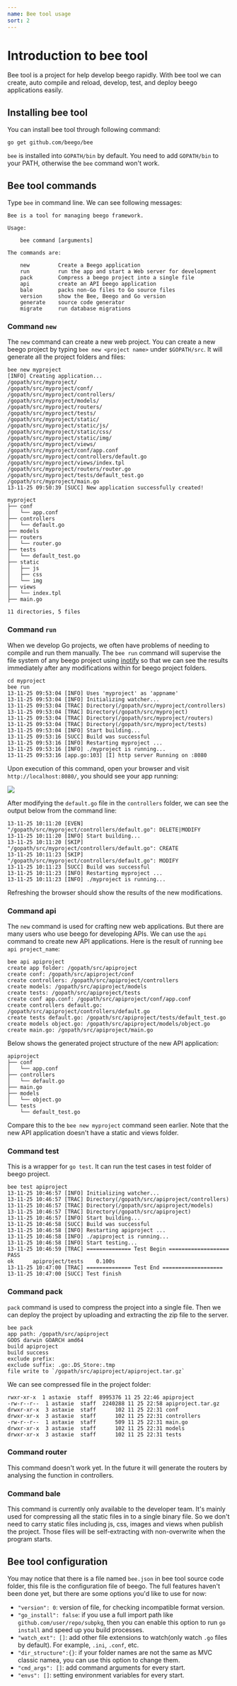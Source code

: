 ```yaml
---
name: Bee tool usage
sort: 2
---
```


# Introduction to bee tool

Bee tool is a project for help develop beego rapidly. With bee tool we can create, auto compile and reload, develop, test, and deploy beego applications easily.

## Installing bee tool

You can install bee tool through following command:

	go get github.com/beego/bee

`bee` is installed into `GOPATH/bin` by default. You need to add `GOPATH/bin` to your PATH, otherwise the `bee` command won't work.

## Bee tool commands

Type `bee` in command line. We can see following messages:

```
Bee is a tool for managing beego framework.

Usage:

	bee command [arguments]

The commands are:

	new         Create a Beego application
	run         run the app and start a Web server for development
	pack        Compress a beego project into a single file
	api         create an API beego application
	bale        packs non-Go files to Go source files
	version     show the Bee, Beego and Go version
	generate    source code generator
	migrate     run database migrations
```

### Command `new`

The `new` command can create a new web project. You can create a new beego project by typing `bee new <project name>` under `$GOPATH/src`. It will generate all the project folders and files:

```
bee new myproject
[INFO] Creating application...
/gopath/src/myproject/
/gopath/src/myproject/conf/
/gopath/src/myproject/controllers/
/gopath/src/myproject/models/
/gopath/src/myproject/routers/
/gopath/src/myproject/tests/
/gopath/src/myproject/static/
/gopath/src/myproject/static/js/
/gopath/src/myproject/static/css/
/gopath/src/myproject/static/img/
/gopath/src/myproject/views/
/gopath/src/myproject/conf/app.conf
/gopath/src/myproject/controllers/default.go
/gopath/src/myproject/views/index.tpl
/gopath/src/myproject/routers/router.go
/gopath/src/myproject/tests/default_test.go
/gopath/src/myproject/main.go
13-11-25 09:50:39 [SUCC] New application successfully created!
```

```
myproject
├── conf
│   └── app.conf
├── controllers
│   └── default.go
├── models
├── routers
│   └── router.go
├── tests
│   └── default_test.go
├── static
│   ├── js
│   ├── css
│   └── img
├── views
│   └── index.tpl
├── main.go

11 directories, 5 files
```

### Command `run`

When we develop Go projects, we often have problems of needing to compile and run them manually. The `bee run` command will supervise the file system of any beego project using [inotify](http://en.wikipedia.org/wiki/Inotify) so that we can see the results immediately after any modifications within for beego project folders.

```
cd myproject
bee run
13-11-25 09:53:04 [INFO] Uses 'myproject' as 'appname'
13-11-25 09:53:04 [INFO] Initializing watcher...
13-11-25 09:53:04 [TRAC] Directory(/gopath/src/myproject/controllers)
13-11-25 09:53:04 [TRAC] Directory(/gopath/src/myproject)
13-11-25 09:53:04 [TRAC] Directory(/gopath/src/myproject/routers)
13-11-25 09:53:04 [TRAC] Directory(/gopath/src/myproject/tests)
13-11-25 09:53:04 [INFO] Start building...
13-11-25 09:53:16 [SUCC] Build was successful
13-11-25 09:53:16 [INFO] Restarting myproject ...
13-11-25 09:53:16 [INFO] ./myproject is running...
13-11-25 09:53:16 [app.go:103] [I] http server Running on :8080
```
Upon execution of this command, open your browser and visit `http://localhost:8080/`, you should see your app running:

![](../images/beerun.png)

After modifying the `default.go` file in the `controllers` folder, we can see the output below from the command line:

```
13-11-25 10:11:20 [EVEN] "/gopath/src/myproject/controllers/default.go": DELETE|MODIFY
13-11-25 10:11:20 [INFO] Start building...
13-11-25 10:11:20 [SKIP] "/gopath/src/myproject/controllers/default.go": CREATE
13-11-25 10:11:23 [SKIP] "/gopath/src/myproject/controllers/default.go": MODIFY
13-11-25 10:11:23 [SUCC] Build was successful
13-11-25 10:11:23 [INFO] Restarting myproject ...
13-11-25 10:11:23 [INFO] ./myproject is running...
```

Refreshing the browser should show the results of the new modifications.

### Command api

The `new` command is used for crafting new web applications. But there are many users who use beego for developing APIs. We can use the `api` command to create new API applications. 
Here is the result of running `bee api project_name`:

```
bee api apiproject
create app folder: /gopath/src/apiproject
create conf: /gopath/src/apiproject/conf
create controllers: /gopath/src/apiproject/controllers
create models: /gopath/src/apiproject/models
create tests: /gopath/src/apiproject/tests
create conf app.conf: /gopath/src/apiproject/conf/app.conf
create controllers default.go: /gopath/src/apiproject/controllers/default.go
create tests default.go: /gopath/src/apiproject/tests/default_test.go
create models object.go: /gopath/src/apiproject/models/object.go
create main.go: /gopath/src/apiproject/main.go
```

Below shows the generated project structure of the new API application:

```
apiproject
├── conf
│   └── app.conf
├── controllers
│   └── default.go
├── main.go
├── models
│   └── object.go
└── tests
    └── default_test.go
```

Compare this to the `bee new myproject` command seen earlier.
Note that the new API application doesn't have a static and views folder.

### Command test

This is a wrapper for `go test`. It can run the test cases in test folder
of beego project.

```
bee test apiproject
13-11-25 10:46:57 [INFO] Initializing watcher...
13-11-25 10:46:57 [TRAC] Directory(/gopath/src/apiproject/controllers)
13-11-25 10:46:57 [TRAC] Directory(/gopath/src/apiproject/models)
13-11-25 10:46:57 [TRAC] Directory(/gopath/src/apiproject)
13-11-25 10:46:57 [INFO] Start building...
13-11-25 10:46:58 [SUCC] Build was successful
13-11-25 10:46:58 [INFO] Restarting apiproject ...
13-11-25 10:46:58 [INFO] ./apiproject is running...
13-11-25 10:46:58 [INFO] Start testing...
13-11-25 10:46:59 [TRAC] ============== Test Begin ===================
PASS
ok  	apiproject/tests	0.100s
13-11-25 10:47:00 [TRAC] ============== Test End ===================
13-11-25 10:47:00 [SUCC] Test finish
```

### Command pack

`pack` command is used to compress the project into a single file. Then we can deploy the project by uploading and extracting the zip file to the server.

```
bee pack
app path: /gopath/src/apiproject
GOOS darwin GOARCH amd64
build apiproject
build success
exclude prefix:
exclude suffix: .go:.DS_Store:.tmp
file write to `/gopath/src/apiproject/apiproject.tar.gz`
```

We can see compressed file in the project folder:

```
rwxr-xr-x  1 astaxie  staff  8995376 11 25 22:46 apiproject
-rw-r--r--  1 astaxie  staff  2240288 11 25 22:58 apiproject.tar.gz
drwxr-xr-x  3 astaxie  staff      102 11 25 22:31 conf
drwxr-xr-x  3 astaxie  staff      102 11 25 22:31 controllers
-rw-r--r--  1 astaxie  staff      509 11 25 22:31 main.go
drwxr-xr-x  3 astaxie  staff      102 11 25 22:31 models
drwxr-xr-x  3 astaxie  staff      102 11 25 22:31 tests
```

### Command router

This command doesn't work yet. In the future it will generate the routers by analysing the function in controllers.

### Command bale

This command is currently only available to the developer team. It's mainly used for compressing all the static files in to a single binary file. So we don't need to carry  static files including js, css, images and views when publish the project. Those files will be self-extracting with non-overwrite when the program starts.

## Bee tool configuration

You may notice that there is a file named `bee.json` in bee tool source code folder, this file is the configuration file of beego. The full features haven't been done yet, but there are some options you'd like to use for now:

- `"version": 0`: version of file, for checking incompatible format version.
- `"go_install": false`: if you use a full import path like `github.com/user/repo/subpkg`, then you can enable this option to run `go install` and speed up you build processes.
- `"watch_ext": []`: add other file extensions to watch(only watch `.go` files by default). For example, `.ini`, `.conf`, etc.
- `"dir_structure":{}`: if your folder names are not the same as MVC classic namea, you can use this option to change them.
- `"cmd_args": []`: add command arguments for every start.
- `"envs": []`: setting environment variables for every start.
